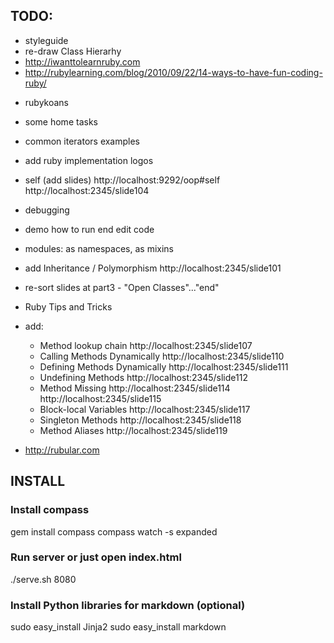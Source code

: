 
## TODO:
  - styleguide
  - re-draw Class Hierarhy 
  - http://iwanttolearnruby.com
  - http://rubylearning.com/blog/2010/09/22/14-ways-to-have-fun-coding-ruby/
  + rubykoans
  - some home tasks
  + common iterators examples
  - add ruby implementation logos
  - self (add slides) http://localhost:9292/oop#self   http://localhost:2345/slide104
  - debugging
  - demo how to run end edit code

  - modules: as namespaces, as mixins
  - add Inheritance / Polymorphism http://localhost:2345/slide101
  - re-sort slides at part3 - "Open Classes"..."end"
  - Ruby Tips and Tricks

  - add:
     - Method lookup chain http://localhost:2345/slide107
     - Calling Methods Dynamically  http://localhost:2345/slide110
     - Defining Methods Dynamically http://localhost:2345/slide111
     - Undefining Methods http://localhost:2345/slide112
     - Method Missing http://localhost:2345/slide114 http://localhost:2345/slide115
     - Block-local Variables http://localhost:2345/slide117
     - Singleton Methods http://localhost:2345/slide118
     - Method Aliases http://localhost:2345/slide119
  - http://rubular.com










## INSTALL

### Install compass

gem install compass
compass watch -s expanded

### Run server or just open index.html
./serve.sh 8080

### Install Python libraries for markdown (optional)
sudo easy_install Jinja2
sudo easy_install markdown


